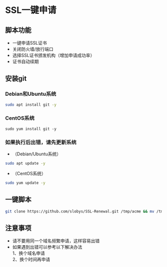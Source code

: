 # SSL一键申请
## 脚本功能
* 一键申请SSL证书  
* 关闭防火墙/放行端口  
* 选择SSL证书颁发机构（增加申请成功率）  
* 证书自动续期  

## 安装git
### Debian和Ubuntu系统
```bash
sudo apt install git -y
```
### CentOS系统
```
sudo yum install git -y
```

### 如果执行后出错，请先更新系统
* （Debian/Ubuntu系统）
```bash
sudo apt update -y
```
* （CentOS系统）
```bash
sudo yum update -y
```
## 一键脚本
```bash
git clone https://github.com/slobys/SSL-Renewal.git /tmp/acme && mv /tmp/acme/* /root && bash acme_3.0.sh
```
## 注意事项  
* 请不要用同一个域名频繁申请，这样容易出错
* 如果遇到出错可以参考以下解决办法  
  1、换个域名申请  
  2、换个时间再申请

  
